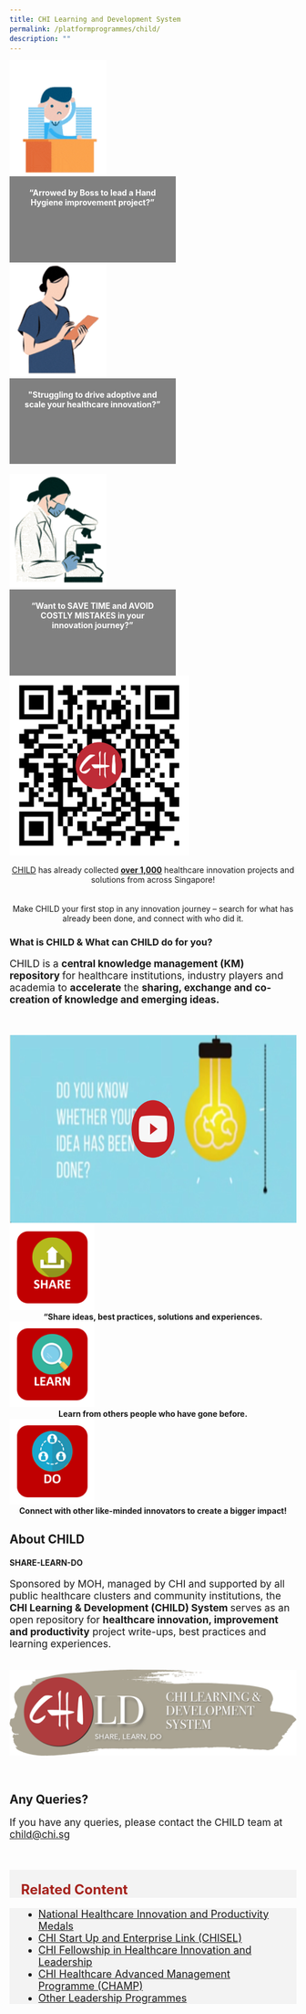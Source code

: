 ```yaml
---
title: CHI Learning and Development System
permalink: /platformprogrammes/child/
description: ""
---
```

<div class="row">
<div class="col"> 
<img alt="1st person" style="width:170px; height:200px;" src="/images/CHILD%20pictures/picture1.gif"><br>
		<div class="header" style="background-color:grey;color:white;text-align:center;height:110.49px;width:251.56px;padding:20px"><b>“Arrowed by Boss to lead a Hand Hygiene improvement project?” 
 </b></div>


</div>
	<div class="col"> 
<img alt="2nd person" style="width:170px; height:200px;" src="/images/CHILD%20pictures/picture2.gif"><br>
	<div class="header" style="background-color:grey;color:white;text-align:center;height:110.49px;width:251.56px;padding:20px"><b>"Struggling to drive adoptive and scale your healthcare innovation?”
 </b></div>
	
<br>

</div>
	<div class="col"> 
<img alt="3rd" style="width:170px; height:200px;" src="/images/CHILD%20pictures/picture3.gif"><br>
	<div class="header" style="background-color:grey;color:white;text-align:center;height:110.49px;width:251.56px;padding:20px"><b>“Want to SAVE TIME and AVOID COSTLY MISTAKES in your innovation journey?”
</b></div>
</div></div><div>
	
<div>
	<div class="row">
<div class="col"> 
<img alt="QR" style="width:315px; height:315px;" src="/images/CHILD%20pictures/picture4.png">
		<div class="header"><b>
 </b></div>


</div>
	<div class="col"> 
		<div class="header"><p style="vertical-align:center;text-align: center;"><a href="www.child.chi.sg">CHILD</a> has already collected <u><b>over 1,000</b></u> healthcare innovation projects and solutions from across Singapore!
<br><br><br>
Make CHILD your first stop in any innovation journey – search for what has already been done, and connect with who did it.</p>

 </div>
		</div></div><div></div></div>
		
<h3>What is CHILD &amp; What can CHILD do for you?</h3>
<p style="font-size: 1.25em">CHILD is a <b>central knowledge management (KM) repository </b>for 
 healthcare institutions, industry players and academia to <b>accelerate</b> the <b>sharing, exchange and co-creation of knowledge and emerging ideas.</b></p><br><br>
 

<div style="text-align: center;">
<a href="https://youtu.be/-_j56iZxDIg"><img src="/images/CHILD%20pictures/thumbnail%20w%20play%20button.png" style="width:584px; height:328.8px;" alt="CHI"></a><br>    </div>
 
<div class="row">
<div class="col"> 
<img alt="1st" style="width:150px; height:150px;" src="/images/CHILD%20pictures/sharee.svg">
		<div style="text-align:center;" class="header"><b>“Share ideas, best practices, solutions and experiences.
 </b></div>


</div>
	<div class="col"> 
<img alt="2nd person" style="width:150px; height:150px;" src="/images/CHILD%20pictures/learnn.svg">
	<div style="text-align:center;" class="header"><b>Learn from others people who have gone before.
 </b></div>
	

</div>
	<div class="col"> 
<img alt="3rd" style="width:150px; height:150px;" src="/images/CHILD%20pictures/dologo.png">
	<div style="text-align:center;" class="header"><b>Connect with other like-minded innovators to create a bigger impact!
</b></div>
</div></div><div>
<div>

<div style="margin:0;padding:0;"><h2>About CHILD</h2>
<h4> SHARE-LEARN-DO</h4></div>
<div class="row">
<div class="col"> 
		<div class="header">
<p style="font-size: 1.25em">Sponsored by MOH, managed by CHI and supported by all public healthcare clusters and community institutions, the<b> CHI Learning &amp; Development (CHILD) System </b> serves as an open repository for <b>healthcare innovation, improvement and productivity</b> project write-ups, best practices and learning experiences.</p>
			
 </div><br>


</div>
	<div class="col"> 
		<img alt="1st person" src="/images/CHILD%20pictures/child%20logo_with%20brushstroke.png" style="text-align: justify;"><br>
		<div class="header"><b>

 </b></div><br>
	</div></div><div>
	
<div>
	<h2>Any Queries?</h2>
	<p style="font-size: 1.25em">If you have any queries, please contact the CHILD team at <a href="mailto:child@chi.sg">child@chi.sg</a></p> <br><br>
		
</div></div></div></div></div>

	
<div style="font-size:24px; font-weight: 700; color: #a6221c; background-color: #f3f3f3; padding: 20px 0px 0px 20px;" class="row"> Related Content</div>

<div style="font-size:18px ;background-color: #f3f3f3; padding: 0px 25px 0px 20px;" class="row">
	<ul>
		<li><a href="/platformprogrammes/nhipm/">National Healthcare Innovation and Productivity Medals</a></li>
		<li><a href="/platformprogrammes/chisel/">CHI Start Up and Enterprise Link (CHISEL)</a></li>
			<li><a href="/platformprogrammes/chi-fellowship/">CHI Fellowship in Healthcare Innovation and Leadership</a></li>
	<li><a href="/platformprogrammes/chi-champ/">CHI Healthcare Advanced Management Programme (CHAMP)</a></li>
	<li><a href="/platformprogrammes/otherprogrammes/">Other Leadership Programmes</a></li>
	</ul>
</div>